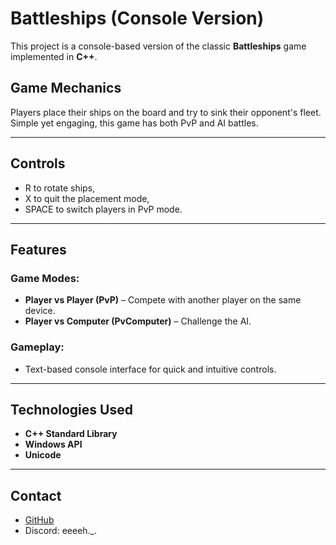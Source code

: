 # **Battleships (Console Version)**

This project is a console-based version of the classic **Battleships** game implemented in **C++**. 

## **Game Mechanics**

Players place their ships on the board and try to sink their opponent's fleet. Simple yet engaging, this game has both PvP and AI battles.

---

## **Controls**

- R to rotate ships,
- X to quit the placement mode,
- SPACE to switch players in PvP mode.

---

## **Features**

### **Game Modes**:
  - **Player vs Player (PvP)** – Compete with another player on the same device.
  - **Player vs Computer (PvComputer)** – Challenge the AI.

### **Gameplay**:
  - Text-based console interface for quick and intuitive controls.

---

## **Technologies Used**

- **C++ Standard Library**
- **Windows API**
- **Unicode**

---

## **Contact**

- [GitHub](https://github.com/Kacper-Koziel)
- Discord: eeeeh._.